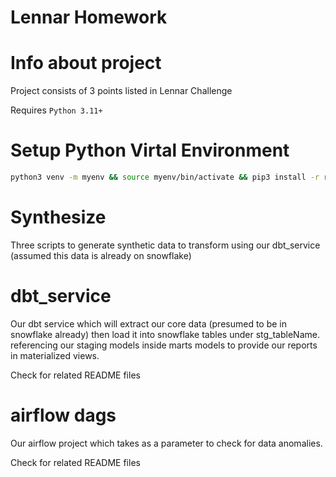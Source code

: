 # Lennar Homework
# Info about project

Project consists of 3 points listed in Lennar Challenge

Requires `Python 3.11+`

# Setup Python Virtal Environment

```bash
python3 venv -m myenv && source myenv/bin/activate && pip3 install -r requirements.txt
```

# Synthesize
Three scripts to generate synthetic data to transform using our dbt_service (assumed this data is already on snowflake)

# dbt_service
Our dbt service which will extract our core data (presumed to be in snowflake already) then load it into snowflake tables under stg_tableName. referencing our staging models inside marts models to provide our reports in materialized views.

Check for related README files

# airflow dags
Our airflow project which takes as a parameter to check for data anomalies.

Check for related README files